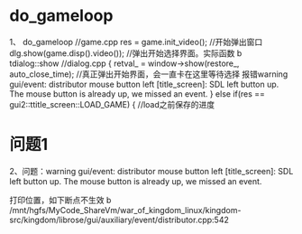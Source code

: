 # do_gameloop
1、
do_gameloop  //game.cpp
    res = game.init_video(); //开始弹出窗口
    dlg.show(game.disp().video());  //弹出开始选择界面。实际函数 b tdialog::show //dialog.cpp
    {
        retval_ = window->show(restore_, auto_close_time); //真正弹出开始界面，会一直卡在这里等待选择
        报错warning gui/event: distributor mouse button left [title_screen]: SDL left button up. The mouse button is already up, we missed an event.
    }
    else if(res == gui2::ttitle_screen::LOAD_GAME) { //load之前保存的进度

# 问题1
2、问题：warning gui/event: distributor mouse button left [title_screen]: SDL left button up. The mouse button is already up, we missed an event.

打印位置，如下断点不生效
b /mnt/hgfs/MyCode_ShareVm/war_of_kingdom_linux/kingdom-src/kingdom/librose/gui/auxiliary/event/distributor.cpp:542